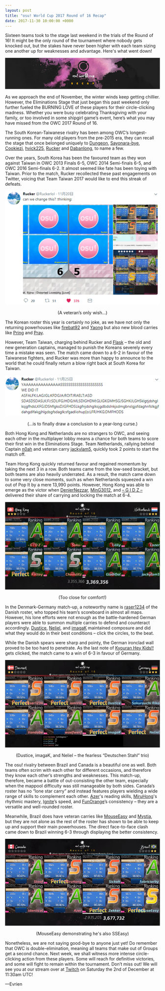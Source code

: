 ```yaml
---
layout: post
title: "osu! World Cup 2017 Round of 16 Recap"
date: 2017-11-30 10:00:00 +0000
---
```

Sixteen teams took to the stage last weekend in the trials of the Round of 16! It might be the only round of the tournament where nobody gets knocked out, but the stakes have never been higher with each team sizing one another up for weaknesses and advantage. Here's what went down! 

![](/wiki/shared/news/banners/owc_2017_recap_banner.jpg)

As we approach the end of November, the winter winds keep getting chillier. However, the Eliminations Stage that just began this past weekend only further fueled the BURNING LOVE of these players for their circle-clicking madness. Whether you were busy celebrating Thanksgiving with your family, or too involved in some shipgirl game’s event, here’s what you may have missed from the OWC 2017 Round of 16.

The South Korean-Taiwanese rivalry has been among OWC’s longest-running ones. For many old players from the pre-2015 era, they can recall the stage that once belonged uniquely to [Dungeon](https://osu.ppy.sh/users/461720), [Sayonara-bye](https://osu.ppy.sh/users/713266), [Cookiezi](https://osu.ppy.sh/users/124493), [hvick225](https://osu.ppy.sh/users/50265), [Rucker](https://osu.ppy.sh/users/147515) and [Dabanlong](https://osu.ppy.sh/users/624254), to name a few. 

Over the years, South Korea has been the favoured team as they won against Taiwan in OWC 2013 Finals 6-5, OWC 2014 Semi-finals 6-5, and OWC 2016 Semi-finals 6-2. It almost seemed like fate has been toying with Taiwan. Prior to the match, Rucker recollected these past engagements on Twitter, voicing that Team Taiwan 2017 would like to end this streak of defeats.

![](/wiki/shared/news/2017-11-30-osu-world-cup-round-of-16-recap/Rucker_tweet_1.png)

<p style="text-align: center;">(A veteran’s only wish…)</p>

The Korean roster this year is certainly no joke, as we have not only the returning powerhouses like [firebat92](https://osu.ppy.sh/users/1777162) and [Yaong](https://osu.ppy.sh/users/1883865) but also new blood carries like [Pring](https://osu.ppy.sh/users/3478883) and [Pray](https://osu.ppy.sh/users/2190336). 

However, Team Taiwan, charging behind Rucker and [Flask](https://osu.ppy.sh/users/959763) – the old and new generation captains, managed to punish the Koreans severely every time a mistake was seen. The match came down to a 6-2 in favour of the Taiwanese fighters, and Rucker was more than happy to announce to the world that he could finally return a blow right back at South Korea for Taiwan.

![](/wiki/shared/news/2017-11-30-osu-world-cup-round-of-16-recap/Rucker_tweet_2.png)

<p style="text-align: center;">(…is to finally draw a conclusion to a year-long curse.)</p>

Both Hong Kong and Netherlands are no strangers to OWC, and seeing each other in the multiplayer lobby means a chance for both teams to score their first win in the Eliminations Stage. Team Netherlands, rallying behind Captain [n0ah](https://osu.ppy.sh/users/3086393) and veteran carry [jackylam5](https://osu.ppy.sh/users/1540807), quickly took 2 points to start the match off. 

Team Hong Kong quickly returned favour and regained momentum by taking the next 3 in a row. Both teams came from the low-seed bracket, but both teams are also heavily underrated. As a result, the match came down to some very close moments, such as when Netherlands squeezed a win out of Pop It by a mere 13,990 points. However, Hong Kong was able to emerge as the victor when [DenierNezzar](https://osu.ppy.sh/users/126144), [MinG3012](https://osu.ppy.sh/users/1583218), and [– G I D Z –](https://osu.ppy.sh/users/2286528) delivered their share of carrying and locking the match at 6-4.

![](/wiki/shared/news/2017-11-30-osu-world-cup-round-of-16-recap/Hong_Kong_v_Netherlands.png)

<p style="text-align: center;">(Too close for comfort!)</p>

In the Denmark-Germany match-up, a noteworthy name is [raser1234](https://osu.ppy.sh/users/2527887) of the Danish roster, who topped his team’s scoreboard in almost all maps. However, his lone efforts were not enough as the battle-hardened German players were able to summon multiple carries to defend and counteract accordingly. [Dustice](https://osu.ppy.sh/users/754565), [Neliel](https://osu.ppy.sh/users/1500305), and [imagaK](https://osu.ppy.sh/users/2022445) maintained composure and did what they would do in their best conditions – click the circles, to the beat. 

While the Danish spears were sharp and pointy, the German ironclad wall proved to be too hard to penetrate. As the last note of [Kyouran Hey Kids!!](http://osu.ppy.sh/b/815857&m=0) gets clicked, the match came to a win of 6-3 in favour of Germany.

![](/wiki/shared/news/2017-11-30-osu-world-cup-round-of-16-recap/Denmark_v_Germany.png)

<p style="text-align: center;">(Dustice, imagaK, and Neliel – the fearless “Deutschen Stahl” trio)</p>

The osu! rivalry between Brazil and Canada is a beautiful one as well. Both teams often scrim with each other for different occasions, and therefore they know each other’s strengths and weaknesses. This match-up, therefore, became a battle of out-consisting the other team, especially when the mappool difficulty was still manageable by both sides. Canada’s roster has no “lone star carry” and instead features players wielding a wide range of skills to complement each other. [Azer](https://osu.ppy.sh/users/2155578)'s reading skills, [MiruHong](https://osu.ppy.sh/users/2866814)'s rhythmic mastery, [Ignite](https://osu.ppy.sh/users/3122948)’s speed, and [FunOrange](https://osu.ppy.sh/users/2051389)’s consistency – they are a versatile and well-rounded roster. 

Meanwhile, Brazil does have veteran carries like [MouseEasy](https://osu.ppy.sh/users/1558603) and [Mystia](https://osu.ppy.sh/users/4277702), but they are not alone as the rest of the roster has shown to be able to keep up and support their main powerhouses. The direct face-to-face clash came down to Brazil winning 6-3 through displaying the better consistency.

![](/wiki/shared/news/2017-11-30-osu-world-cup-round-of-16-recap/Canada_v_Brazil.png)

<p style="text-align: center;">(MouseEasy demonstrating he's also SSEasy)</p>

Nonetheless, we are not saying good-bye to anyone just yet! Do remember that OWC is double-elimination, meaning all teams that make out of Groups get a second chance. Next week, we shall witness more intense circle-clicking action from these players. Some will reach for definitive victories, and some will fight to remain within the tournament. Don’t miss out! We will see you at our stream over at [Twitch](http://www.twitch.tv/osulive) on Saturday the 2nd of December at 11:30am UTC!

—Evrien
